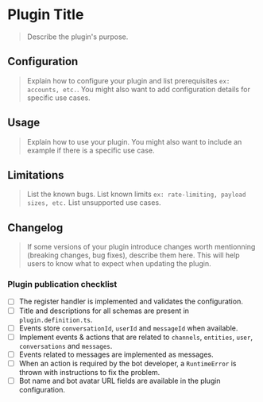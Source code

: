 # Plugin Title

> Describe the plugin's purpose.

## Configuration

> Explain how to configure your plugin and list prerequisites `ex: accounts, etc.`.
> You might also want to add configuration details for specific use cases.

## Usage

> Explain how to use your plugin.
> You might also want to include an example if there is a specific use case.

## Limitations

> List the known bugs.
> List known limits `ex: rate-limiting, payload sizes, etc.`
> List unsupported use cases.

## Changelog

> If some versions of your plugin introduce changes worth mentionning (breaking changes, bug fixes), describe them here. This will help users to know what to expect when updating the plugin.

### Plugin publication checklist

- [ ] The register handler is implemented and validates the configuration.
- [ ] Title and descriptions for all schemas are present in `plugin.definition.ts`.
- [ ] Events store `conversationId`, `userId` and `messageId` when available.
- [ ] Implement events & actions that are related to `channels`, `entities`, `user`, `conversations` and `messages`.
- [ ] Events related to messages are implemented as messages.
- [ ] When an action is required by the bot developer, a `RuntimeError` is thrown with instructions to fix the problem.
- [ ] Bot name and bot avatar URL fields are available in the plugin configuration.
